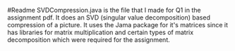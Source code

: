 #Readme
SVDCompression.java is the file that I made for Q1 in the assignment pdf.
It does an SVD (singular value decomposition) based compression of a picture.
It uses the Jama package for it's matrices since it has libraries for matrix multiplication and certain types of matrix decomposition which were required for the assignment.
